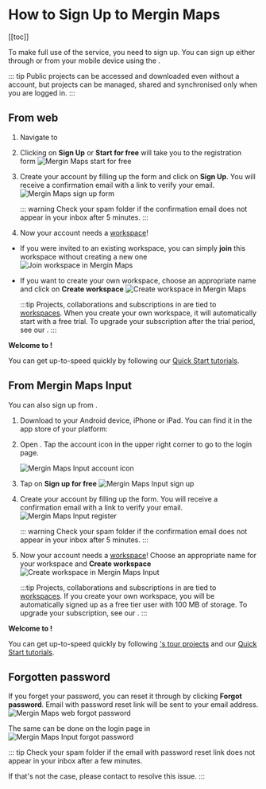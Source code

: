 # How to Sign Up to Mergin Maps
[[toc]]

To make full use of the <MainPlatformNameLink /> service, you need to sign up. You can sign up either through <MainDomainNameLink /> or from your mobile device using the <MobileAppName />.

::: tip
Public projects can be accessed and downloaded even without a <MainPlatformNameLink /> account, but projects can be managed, shared and synchronised only when you are logged in.
:::

## From web

1. Navigate to <MainDomainNameLink /> 
2. Clicking on **Sign Up** or **Start for free** will take you to the registration form
   ![Mergin Maps start for free](./mergin-web-register.jpg "Mergin Maps start for free")

3. Create your account by filling up the form and click on **Sign Up**. You will receive a confirmation email with a link to verify your email.
   ![Mergin Maps sign up form](./mergin-web-sign-up.jpg "Mergin Maps sign up form")

   ::: warning
   Check your spam folder if the confirmation email does not appear in your inbox after 5 minutes.
   :::

4. Now your account needs a [workspace](../../manage/workspaces/)!
- If you were invited to an existing workspace, you can simply **join** this workspace without creating a new one
![Join workspace in Mergin Maps](./join-workspace.jpg "Join workspace in Mergin Maps")

- If you want to create your own workspace, choose an appropriate name and click on **Create workspace**
   ![Create workspace in Mergin Maps](./create-workspace.jpg "Create workspace in Mergin Maps")

   :::tip
   Projects, collaborations and subscriptions in <MainPlatformNameLink /> are tied to [workspaces](../../manage/workspaces/). When you create your own workspace, it will automatically start with a free trial. To upgrade your subscription after the trial period, see our <MainDomainNameLink id="pricing" desc="Subscription plans" />.
   :::

**Welcome to <MainPlatformNameLink />!**

You can get up-to-speed quickly by following our [Quick Start tutorials](../../tutorials/capturing-first-data/index.md).


## From Mergin Maps Input
You can also sign up from <MobileAppName />.

1. Download <MobileAppName /> to your Android device, iPhone or iPad. You can find it in the app store of your platform:
   <AppDownload></AppDownload>

2. Open <MobileAppName />. Tap the account icon in the upper right corner to go to the login page.
   
   ![Mergin Maps Input account icon](./input-account-icon.jpg "Mergin Maps Input account icon")
   
3. Tap on **Sign up for free**
   ![Mergin Maps Input sign up](./input-sign-up.jpg "Mergin Maps Input sign up")
   
4. Create your account by filling up the form. You will receive a confirmation email with a link to verify your email.
   ![Mergin Maps Input register](./input-register.jpg "Mergin Maps Input register")

   ::: warning
   Check your spam folder if the confirmation email does not appear in your inbox after 5 minutes.
   :::
   
5. Now your account needs a [workspace](../../manage/workspaces/)! Choose an appropriate name for your workspace and **Create workspace**
   ![Create workspace in Mergin Maps Input](./input-create-workspace.jpg "Create workspace in Mergin Maps Input")

   :::tip
   Projects, collaborations and subscriptions in <MainPlatformNameLink /> are tied to [workspaces](../../manage/workspaces/). If you create your own workspace, you will be automatically signed up as a free tier user with 100 MB of storage. To upgrade your subscription, see our <MainDomainNameLink id="pricing" desc="Subscription plans" />.
   :::

**Welcome to <MainPlatformNameLink />!**

You can get up-to-speed quickly by following [<MobileAppName />'s tour projects](../install-input/#mergin-maps-input-s-tour-projects) and our [Quick Start tutorials](../../tutorials/capturing-first-data/index.md).

## Forgotten password
If you forget your password, you can reset it through <AppDomainNameLink /> by clicking **Forgot password**. Email with password reset link will be sent to your email address.
![Mergin Maps web forgot password](./forgot-password.jpg "Mergin Maps web forgot password")

The same can be done on the login page in <MobileAppName />
![Mergin Maps Input forgot password](./merginmaps-mobile-forgot-password.jpg "Mergin Maps Input forgot password")

::: tip
Check your spam folder if the email with password reset link does not appear in your inbox after a few minutes. 

If that's not the case, please contact <MerginMapsEmail id="support" /> to resolve this issue.
:::
   




